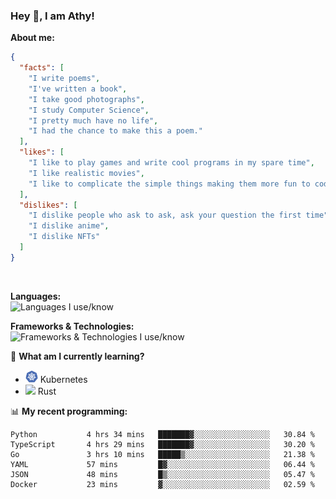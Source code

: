 ### Hey 👋, I am Athy!<br>

**About me:**


```json
{
  "facts": [
    "I write poems",
    "I've written a book",
    "I take good photographs",
    "I study Computer Science",
    "I pretty much have no life",
    "I had the chance to make this a poem."
  ],
  "likes": [
    "I like to play games and write cool programs in my spare time",
    "I like realistic movies",
    "I like to complicate the simple things making them more fun to code."
  ],
  "dislikes": [
    "I dislike people who ask to ask, ask your question the first time",
    "I dislike anime",
    "I dislike NFTs"
  ]
}
```
<br>


**Languages:**<br>
![Languages I use/know](https://skillicons.dev/icons?i=py,js,html,go,lua,java)

**Frameworks & Technologies:**<br />
![Frameworks & Technologies I use/know](https://skillicons.dev/icons?i=nodejs,nextjs,ts,react,express,docker,kubernetes,mysql,postgresql,mongodb,git,github,tailwind,prisma)

📙 **What am I currently learning?**

- <img height="20" src="https://github.com/devicons/devicon/blob/master/icons/kubernetes/kubernetes-plain.svg" />  Kubernetes
- <img height="20" src="https://cdn.jsdelivr.net/gh/devicons/devicon/icons/rust/rust-plain.svg" /> Rust

📊 **My recent programming:**

<!--START_SECTION:waka-->

```text
Python           4 hrs 34 mins   ███████▓░░░░░░░░░░░░░░░░░   30.84 %
TypeScript       4 hrs 29 mins   ███████▓░░░░░░░░░░░░░░░░░   30.20 %
Go               3 hrs 10 mins   █████▒░░░░░░░░░░░░░░░░░░░   21.38 %
YAML             57 mins         █▓░░░░░░░░░░░░░░░░░░░░░░░   06.44 %
JSON             48 mins         █▒░░░░░░░░░░░░░░░░░░░░░░░   05.47 %
Docker           23 mins         ▓░░░░░░░░░░░░░░░░░░░░░░░░   02.59 %
```

<!--END_SECTION:waka-->

